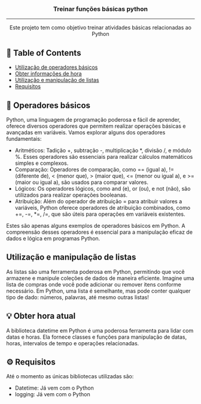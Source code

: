 <h3 align="center">Treinar funções básicas python</h3>

---

<p align="center"> Este projeto tem como objetivo treinar atividades básicas relacionadas ao Python
    <br> 
</p>

## 📝 Table of Contents

- [Utilização de operadores básicos](#operadores_basicos)
- [Obter informações de hora](#info_horas)
- [Utilização e manipulação de listas](#listas)
- [Requisitos](#requisitos)

## 🧐 Operadores básicos <a name = "operadores_basicos"></a>

Python, uma linguagem de programação poderosa e fácil de aprender, oferece diversos operadores que permitem realizar operações básicas e avançadas em variáveis. Vamos explorar alguns dos operadores fundamentais:

- Aritméticos: Tadição +, subtração -, multiplicação *, divisão /, e módulo %. Esses operadores são essenciais para realizar cálculos matemáticos simples e complexos.
- Comparação: Operadores de comparação, como == (igual a), != (diferente de), < (menor que), > (maior que), <= (menor ou igual a), e >= (maior ou igual a), são usados para comparar valores.
- Lógicos: Os operadores lógicos, como and (e), or (ou), e not (não), são utilizados para realizar operações booleanas.
- Atribuição: Além do operador de atribuição = para atribuir valores a variáveis, Python oferece operadores de atribuição combinados, como +=, -=, *=, /=, que são úteis para operações em variáveis existentes.

Estes são apenas alguns exemplos de operadores básicos em Python. A compreensão desses operadores é essencial para a manipulação eficaz de dados e lógica em programas Python.

## Utilização e manipulação de listas <a name="listas"></a>

As <a url="https://github.com/Marceggl/Atividades-basicas-python/tree/main/listas">listas</a> são uma ferramenta poderosa em Python, permitindo que você armazene e manipule coleções de dados de maneira eficiente. Imagine uma lista de compras onde você pode adicionar ou remover itens conforme necessário. Em Python, uma lista é semelhante, mas pode conter qualquer tipo de dado: números, palavras, até mesmo outras listas!

## 💡 Obter hora atual <a name = "info_horas"></a>

A biblioteca datetime em Python é uma poderosa ferramenta para lidar com datas e horas. Ela fornece classes e funções para manipulação de datas, horas, intervalos de tempo e operações relacionadas.


## ⚙️ Requisitos <a name = "requisitos"></a>

Até o momento as únicas bibliotecas utilizadas são:
- Datetime: Já vem com o Python
- logging: Já vem com o Python 

